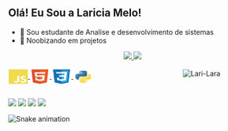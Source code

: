 ## Olá! Eu Sou a Laricia Melo!

- 🌱  Sou estudante de Analise e desenvolvimento de sistemas
- 🔭 Noobizando em projetos 

<div align="center">
  <a href="https://github.com/lariciamelo">
  <img height="150em" src="https://github-readme-stats.vercel.app/api?username=Lariciamelo&show_icons=true&theme=dracula&include_all_commits=true&count_private=true"/>
  <img height="150em" src="https://github-readme-stats.vercel.app/api/top-langs/?username=Lariciamelo&layout=compact&langs_count=7&theme=dracula"/>
</div>
  <div style="display: inline_block"><br>
  <img align="center" alt="Lari-Js" height="30" width="40" src="https://raw.githubusercontent.com/devicons/devicon/master/icons/javascript/javascript-plain.svg">
  <img align="center" alt="Lari-HTML" height="30" width="40" src="https://raw.githubusercontent.com/devicons/devicon/master/icons/html5/html5-original.svg">
  <img align="center" alt="Lari-CSS" height="30" width="40" src="https://raw.githubusercontent.com/devicons/devicon/master/icons/css3/css3-original.svg">
  <img align="center" alt="Lari-Python" height="30" width="40" src="https://raw.githubusercontent.com/devicons/devicon/master/icons/python/python-original.svg">
  <img align="right" alt="Lari-Lara" src="https://64.media.tumblr.com/a5a9e5cc5e65d504dfc1791504cb133c/tumblr_mtnz1qvBxe1sydj82o1_r2_250.gifv"height="150" width="150">
  <src="https://media.discordapp.net/attachments/639956127056134178/890373478988013628/Publicacoes_Instagram_1_1.png?width=676&height=676">
</div>
      
  ##
  
  <div>
     <a href="https://www.instagram.com/laricia.melo/" target="_blank"><img src="https://img.shields.io/badge/-Instagram-%23E4405F?style=for-the-badge&logo=instagram&logoColor=white" target="_blank"></a>
 	<a href="https://www.twitch.tv/larimelo" target="_blank"><img src="https://img.shields.io/badge/Twitch-9146FF?style=for-the-badge&logo=twitch&logoColor=white" target="_blank"></a>
  <a href = "mailto:lariciamelo@gmail.com"><img src="https://img.shields.io/badge/-Gmail-%23333?style=for-the-badge&logo=gmail&logoColor=white" target="_blank"></a>
  <a href="https://www.linkedin.com/in/laricia-melo-38bb13150/" target="_blank"><img src="https://img.shields.io/badge/-LinkedIn-%230077B5?style=for-the-badge&logo=linkedin&logoColor=white" target="_blank"></a> 
  
 ![Snake animation](https://github.com/lariciamelo/lariciamelo/blob/output/github-contribution-grid-snake.svg)
    
 </div>
    
